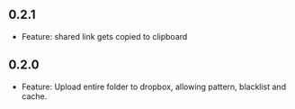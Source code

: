 ## 0.2.1

* Feature: shared link gets copied to clipboard

## 0.2.0

* Feature: Upload entire folder to dropbox, allowing pattern, blacklist and cache.
